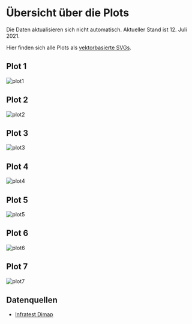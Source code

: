 # Übersicht über die Plots

Die Daten aktualisieren sich nicht automatisch. Aktueller Stand ist 12. Juli 2021.

Hier finden sich alle Plots als [vektorbasierte SVGs](https://github.com/dominiklawetzky/sonntagsfrage/tree/main/SVG).

## Plot 1
![plot1](https://user-images.githubusercontent.com/75689258/125253566-d8fb1600-e2f9-11eb-9bc9-e76acebd4eba.jpg)

## Plot 2
![plot2](https://user-images.githubusercontent.com/75689258/125252903-2b880280-e2f9-11eb-8220-1592cc28003e.jpg)

## Plot 3
![plot3](https://user-images.githubusercontent.com/75689258/125210961-28622780-e2a3-11eb-91e8-ace43e1ea930.jpg)

## Plot 4
![plot4](https://user-images.githubusercontent.com/75689258/125210966-2c8e4500-e2a3-11eb-890a-78e7b72d6ee3.jpg)

## Plot 5
![plot5](https://user-images.githubusercontent.com/75689258/125210977-31eb8f80-e2a3-11eb-8b73-6b3bc493142d.jpg)

## Plot 6
![plot6](https://user-images.githubusercontent.com/75689258/125255742-0943b400-e2fc-11eb-987a-011cc735ed76.jpg)

## Plot 7
![plot7](https://user-images.githubusercontent.com/75689258/125210985-4039ab80-e2a3-11eb-89db-9953eb7ff207.jpg)

## Datenquellen
- [Infratest Dimap](https://www.infratest-dimap.de/umfragen-analysen/bundesweit/sonntagsfrage/)
